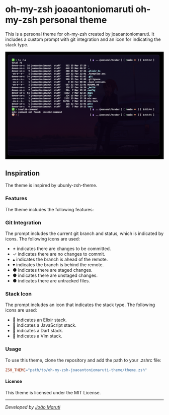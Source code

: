 # oh-my-zsh joaoantoniomaruti oh-my-zsh personal theme
This is a personal theme for oh-my-zsh created by joaoantoniomaruti. It includes a custom prompt with git integration and an icon for indicating the stack type.

![JAMM Terminal Theme](./assets/screenshot.png)

## Inspiration
The theme is inspired by ubunly-zsh-theme.

### Features
The theme includes the following features:

### Git Integration
The prompt includes the current git branch and status, which is indicated by icons. The following icons are used:

 - ± indicates there are changes to be committed.
 - ✓ indicates there are no changes to commit.
 - ▴ indicates the branch is ahead of the remote.
 - ▾ indicates the branch is behind the remote.
 - ● indicates there are staged changes.
 - ● indicates there are unstaged changes.
 - ● indicates there are untracked files.

### Stack Icon
The prompt includes an icon that indicates the stack type. The following icons are used:

 -  indicates an Elixir stack.
 -  indicates a JavaScript stack.
 -  indicates a Dart stack.
 -  indicates a Vim stack.

### Usage
To use this theme, clone the repository and add the path to your .zshrc file:

```makefile
ZSH_THEME="path/to/oh-my-zsh-joaoantoniomaruti-theme/theme.zsh"
```

#### License
This theme is licensed under the MIT License.

---
_Developed by [João Maruti](https://github.com/joaoantoniomaruti)_
